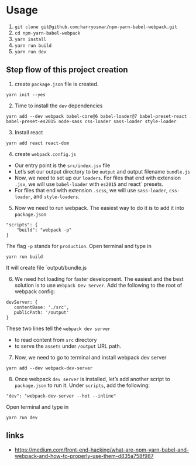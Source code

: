 # Usage
1. `git clone git@github.com:harryosmar/npm-yarn-babel-webpack.git`
2. `cd npm-yarn-babel-webpack`
3. `yarn install`
4. `yarn run build`
5. `yarn run dev`


## Step flow of this project creation
1. create `package.json` file is created.
```
yarn init --yes
```

2. Time to install the `dev` dependencies
```
yarn add --dev webpack babel-core@6 babel-loader@7 babel-preset-react babel-preset-es2015 node-sass css-loader sass-loader style-loader
```

3. Install react
```
yarn add react react-dom
```

4. create `webpack.config.js`
- Our entry point is the `src/index.jsx` file
- Let’s set our output directory to be `output` and output filename `bundle.js`
- Now, we need to set up our `loaders`. For files that end with extension `.jsx`, we will use `babel-loader` with `es2015` and react` presets.
- For files that end with extension `.scss`, we will use `sass-loader`, `css-loader`, and `style-loaders`.

5. Now we need to run webpack.
The easiest way to do it is to add it into `package.json`
```
"scripts": {
    "build": "webpack -p"
}
```
The flag `-p` stands for `production`.
Open terminal and type in
```
yarn run build
```
It will create file `output/bundle.js


6. We need hot loading for faster development.
The easiest and the best solution is to use `Webpack Dev Server`.
Add the following to the root of webpack config:
```
devServer: {
   contentBase: './src',
   publicPath: '/output'
}
```
These two lines tell the `webpack dev server`
- to read content from `src` directory
- to serve the `assets` under `/output` URL path.

7. Now, we need to go to terminal and install webpack dev server
```
yarn add --dev webpack-dev-server
```

8. Once webpack `dev server` is installed, let’s add another script to `package.json` to run it. Under `scripts`, add the following:
```
"dev": "webpack-dev-server --hot --inline"
```
Open terminal and type in
```
yarn run dev
```

## links
- https://medium.com/front-end-hacking/what-are-npm-yarn-babel-and-webpack-and-how-to-properly-use-them-d835a758f987
